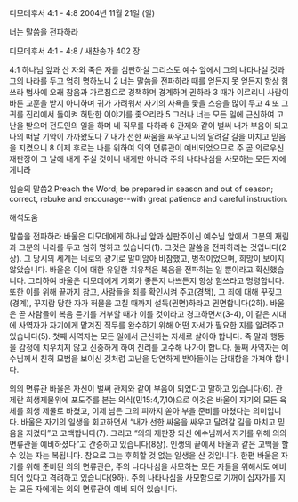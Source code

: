 디모데후서 4:1 - 4:8 
2004년 11월 21일 (일)

너는 말씀을 전파하라



디모데후서 4:1 - 4:8 / 새찬송가 402 장


4:1 하나님 앞과 산 자와 죽은 자를 심판하실 그리스도 예수 앞에서 그의 나타나실 것과 그의 나라를 두고 엄히 명하노니 2 너는 말씀을 전파하라 때를 얻든지 못 얻든지 항상 힘쓰라 범사에 오래 참음과 가르침으로 경책하며 경계하며 권하라 3 때가 이르리니 사람이 바른 교훈을 받지 아니하며 귀가 가려워서 자기의 사욕을 좇을 스승을 많이 두고 4 또 그 귀를 진리에서 돌이켜 허탄한 이야기를 좇으리라 5 그러나 너는 모든 일에 근신하여 고난을 받으며 전도인의 일을 하며 네 직무를 다하라 6 관제와 같이 벌써 내가 부음이 되고 나의 떠날 기약이 가까왔도다 7 내가 선한 싸움을 싸우고 나의 달려갈 길을 마치고 믿음을 지켰으니 8 이제 후로는 나를 위하여 의의 면류관이 예비되었으므로 주 곧 의로우신 재판장이 그 날에 내게 주실 것이니 내게만 아니라 주의 나타나심을 사모하는 모든 자에게니라

입술의 말씀2 Preach the Word; be prepared in season and out of season; correct, rebuke and encourage--with great patience and careful instruction.

해석도움





말씀을 전파하라
바울은 디모데에게 하나님 앞과 심판주이신 예수님 앞에서 그분의 재림과 그분의 나라를 두고 엄히 명하고 있습니다(1). 그것은 말씀을 전파하라는 것입니다(2상). 그 당시의 세계는 네로의 광기로 말미암아 비참했고, 병적이었으며, 희망이 보이지 않았습니다. 바울은 이에 대한 유일한 치유책은 복음을 전파하는 일 뿐이라고 확신했습니다. 그리하여 바울은 디모데에게 기회가 좋든지 나쁘든지 항상 힘쓰라고 명령합니다. 또한 이를 위해 끝까지 참고, 사람들을 죄를 확인시켜 주고(경책), 그 죄에 대해 꾸짖고(경계), 꾸지람 당한 자가 허물을 고칠 때까지 설득(권면)하라고 권면합니다(2하). 바울은 곧 사람들이 복음 듣기를 거부할 때가 이를 것이라고 경고하면서(3-4), 이 같은 시대에 사역자가 자기에게 맡겨진 직무를 완수하기 위해 어떤 자세가 필요한 지를 알려주고 있습니다(5). 첫째 사역자는 모든 일에서 근신하는 자세로 살아야 합니다. 즉 말과 행동을 감정에 치우치지 않고 신중하게 하여 진리를 고수해 나가야 합니다. 둘째 사역자는 예수님께서 친히 모범을 보이신 것처럼 고난을 당연하게 받아들이는 담대함을 가져야 합니다.  

의의 면류관
바울은 자신이 벌써 관제와 같이 부음이 되었다고 말하고 있습니다(6). 관제란 희생제물위에 포도주를 붇는 의식(민15:4,7,10)으로 이것은 바울이 자기의 모든 육체를 희생 제물로 바쳤고, 이제 남은 그의 피까지 쏟아 부을 준비를 마쳤다는 의미입니다. 바울은 자기의 일생을 회고하면서 “내가 선한 싸움을 싸우고 달려갈 길을 마치고 믿음을 지켰다”고 고백합니다(7). 그리고 “의의 재판장 되신 예수님께서 자기를 위해 의의 면류관을 예비하셨다”고 간증하고 있습니다(8상). 인생의 끝에서 바울과 같은 고백을 할 수 있는 자는 복됩니다. 참으로 그는 후회할 것 없는 일생을 산 것입니다. 한편 바울은 자기를 위해 준비된 의의 면류관은, 주의 나타나심을 사모하는 모든 자들을 위해서도 예비 되어 있다고 격려하고 있습니다(9하). 주의 나타나심을 사모함으로 기꺼이 십자가를 지는 모든 자에게는 의의 면류관이 예비 되어 있습니다.
